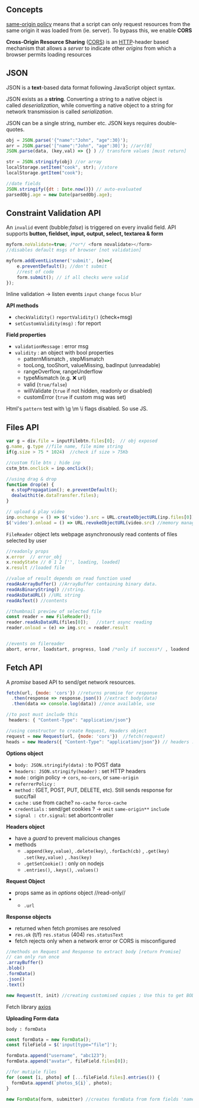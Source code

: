 
## Concepts

[same-origin policy](https://developer.mozilla.org/en-US/docs/Web/Security/Same-origin_policy) means that a script can only request resources from the same origin it was loaded from (ie. server). To bypass this, we enable **CORS** 

**Cross-Origin Resource Sharing** ([CORS](https://developer.mozilla.org/en-US/docs/Glossary/CORS)) is an [HTTP](https://developer.mozilla.org/en-US/docs/Glossary/HTTP)-header based mechanism that allows a *server* to indicate other *origins* from which a browser permits loading resources

## JSON

JSON is a **text**-based data format following JavaScript object syntax.

JSON exists as a **string**. Converting a string to a native object is called _deserialization_, while converting a native object to a string for network transmission is called _serialization_.

JSON can be a single string, number etc. JSON keys requires double-quotes.

```jsx
obj = JSON.parse('{"name":"John", "age":30}'); 
arr = JSON.parse('["name":"John", "age":30]'); //arr[0] 
JSON.parse(data, (key,val) => {} ) // transform values [must return]

str = JSON.stringify(obj) //or array
localStorage.setItem("cook", str); //store
localStorage.getItem("cook");

//date fields
JSON.stringify({dt : Date.now()}) // auto-evaluated
parsedObj.age = new Date(parsedObj.age);
```


## Constraint Validation API

An `invalid` event (bubble:*false*) is triggered on every invalid field. API supports **button, fieldset, input, output, select, textarea & form**

```jsx
myform.noValidate=true; /*or*/ <form novalidate></form>
//disables default msgs of browser [not validation]

myform.addEventListener('submit', (e)=>{
	e.preventDefault(); //don't submit
	//rest of code
	form.submit(); // if all checks were valid
});
```

Inline validation -> listen events `input` `change` `focus` `blur`

**API methods**
- `checkValidity()` `reportValidity()` (check+msg)
- `setCustomValidity(msg)` : for report

**Field properties**
- `validationMessage` : error msg
- `validity` : an object with bool properties
  - patternMismatch , stepMismatch
  - tooLong, tooShort, valueMissing, badInput (unreadable)
  - rangeOverflow, rangeUnderflow
  - typeMismatch (e.g. ❌ url)
  - valid (`true/false`)
  - willValidate (`true` if not hidden, readonly or disabled)
  - customError (`true` if custom msg was set)

Html's `pattern` test with \\g \\m \\i flags disabled. So use JS.


## Files API 


```js
var g = div.file = inputFilebtn.files[0];  // obj exposed
g.name, g.type //file name, file mime string
if(g.size > 75 * 1024)  //check if size > 75Kb

//custom file btn ; hide inp
cstm_btn.onclick = inp.onclick();

//using drag & drop
function drop(e) {
  e.stopPropagation(); e.preventDefault();
  dealwithit(e.dataTransfer.files);
}

// upload & play video
inp.onchange = () => $('video').src = URL.createObjectURL(inp.files[0])
$('video').onload = () => URL.revokeObjectURL(video.src) //memory management

```

`FileReader` object lets webpage asynchronously read contents of files selected by user

```js
//readonly props 
x.error  // error_obj
x.readyState // 0 1 2 ['', loading, loaded]
x.result //loaded file

//value of result depends on read function used
readAsArrayBuffer()	//ArrayBuffer containing binary data.
readAsBinaryString() //string.
readAsDataURL()	//URL string 
readAsText() //contents

//thumbnail preview of selected file
const reader = new FileReader();
reader.readAsDataURL(files[0]);   //start async reading
reader.onload = (e) => img.src = reader.result


//events on filereader
abort, error, loadstart, progress, load /*only if success*/ , loadend
```

## Fetch API

A *promise* based API to send/get network resources. 

```jsx
fetch(url, {mode: 'cors'}) //returns promise for response
  .then(response => response.json()) //extract body(data) 
  .then(data => console.log(data)) //once available, use

//to post must include this
 headers: { "Content-Type": "application/json"}

//using constructor to create Request, Headers object
request = new Request(url, {mode: 'cors'})  //fetch(request)
heads = new Headers({ "Content-Type": "application/json"}) // headers : heads
```

**Options object**
- `body: JSON.stringify(data)` : to POST data
- `headers: JSON.stringify(header)` : set HTTP headers
- `mode` : origin policy -> `cors`, `no-cors`, or `same-origin`
- `referrerPolicy` : 
- `method` : (GET, POST, PUT, DELETE, etc). Still sends response for succ/fail
- `cache` : use from cache? `no-cache` `force-cache` 
- `credentials` : send/get cookies ? -> `omit` `same-origin**` `include` 
- `signal : ctr.signal`: set abortcontroller


**Headers object**
- have a _guard_ to prevent malicious changes
- methods
	- `.append(key,value)`, `.delete(key)`, `.forEach(cb)` , `.get(key)` `.set(key,value)` , `.has(key)`
	- `.getSetCookie()` : only on nodejs
	- `.entries()`, `.keys()`, `.values()`


**Request Object**
- props same as in *options* object //read-only//
- + `.url` 


**Response objects**
- returned when fetch promises are resolved
- `res.ok` (t/f) `res.status` (404) `res.statusText` 
- fetch rejects only when a network error or CORS is misconfigured


```jsx
//methods on Request and Response to extract body [return Promise]
// can only run once
.arrayBuffer()
.blob()
.formData()
.json()
.text()

new Request(t, init) //creating customised copies ; Use this to get BODY again
```


Fetch library [axios](https://axios-http.com/) 

**Uploading Form data** 

`body : formData` 

```jsx
const formData = new FormData();
const fileField = $('input[type="file"]');

formData.append("username", "abc123");
formData.append("avatar", fileField.files[0]);

//for mutiple files
for (const [i, photo] of [...fileField.files].entries()) {
  formData.append(`photos_${i}`, photo);
}

new FormData(form, submitter) //creates formData from form fields 'name':'value' and submit button's 'name':'value'
```